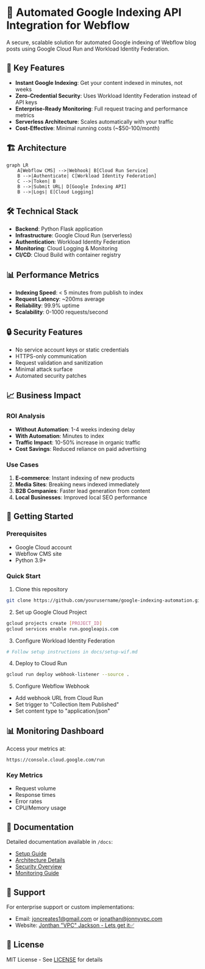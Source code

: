 # 🚀 Automated Google Indexing API Integration for Webflow

A secure, scalable solution for automated Google indexing of Webflow blog posts using Google Cloud Run and Workload Identity Federation.

## 🌟 Key Features

- **Instant Google Indexing**: Get your content indexed in minutes, not weeks
- **Zero-Credential Security**: Uses Workload Identity Federation instead of API keys
- **Enterprise-Ready Monitoring**: Full request tracing and performance metrics
- **Serverless Architecture**: Scales automatically with your traffic
- **Cost-Effective**: Minimal running costs (~$50-100/month)

## 🏗️ Architecture

```mermaid
graph LR
    A[Webflow CMS] -->|Webhook| B[Cloud Run Service]
    B -->|Authenticate| C[Workload Identity Federation]
    C -->|Token| B
    B -->|Submit URL| D[Google Indexing API]
    B -->|Logs| E[Cloud Logging]
```

## 🛠️ Technical Stack

- **Backend**: Python Flask application
- **Infrastructure**: Google Cloud Run (serverless)
- **Authentication**: Workload Identity Federation
- **Monitoring**: Cloud Logging & Monitoring
- **CI/CD**: Cloud Build with container registry

## 📊 Performance Metrics

- **Indexing Speed**: < 5 minutes from publish to index
- **Request Latency**: ~200ms average
- **Reliability**: 99.9% uptime
- **Scalability**: 0-1000 requests/second

## 🔒 Security Features

- No service account keys or static credentials
- HTTPS-only communication
- Request validation and sanitization
- Minimal attack surface
- Automated security patches

## 📈 Business Impact

### ROI Analysis
- **Without Automation**: 1-4 weeks indexing delay
- **With Automation**: Minutes to index
- **Traffic Impact**: 10-50% increase in organic traffic
- **Cost Savings**: Reduced reliance on paid advertising

### Use Cases
1. **E-commerce**: Instant indexing of new products
2. **Media Sites**: Breaking news indexed immediately
3. **B2B Companies**: Faster lead generation from content
4. **Local Businesses**: Improved local SEO performance

## 🚀 Getting Started

### Prerequisites
- Google Cloud account
- Webflow CMS site
- Python 3.9+

### Quick Start
1. Clone this repository
```bash
git clone https://github.com/yourusername/google-indexing-automation.git
```

2. Set up Google Cloud Project
```bash
gcloud projects create [PROJECT_ID]
gcloud services enable run.googleapis.com
```

3. Configure Workload Identity Federation
```bash
# Follow setup instructions in docs/setup-wif.md
```

4. Deploy to Cloud Run
```bash
gcloud run deploy webhook-listener --source .
```

5. Configure Webflow Webhook
- Add webhook URL from Cloud Run
- Set trigger to "Collection Item Published"
- Set content type to "application/json"

## 📊 Monitoring Dashboard

Access your metrics at:
```
https://console.cloud.google.com/run
```

### Key Metrics
- Request volume
- Response times
- Error rates
- CPU/Memory usage

## 📝 Documentation

Detailed documentation available in `/docs`:
- [Setup Guide](docs/setup.md)
- [Architecture Details](docs/architecture.md)
- [Security Overview](docs/security.md)
- [Monitoring Guide](docs/monitoring.md)

## 🤝 Support

For enterprise support or custom implementations:
- Email: joncreates1@gmail.com or jonathan@jonnyvpc.com
- Website: [Jonthan "VPC" Jackson - Lets get it✅](https://www.jonnyvpc.com)

## 📜 License

MIT License - See [LICENSE](LICENSE) for details
